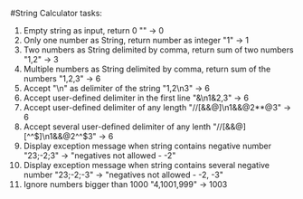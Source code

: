 #String Calculator tasks:

1. Empty string as input, return 0
"" -> 0
2. Only one number as String, return number as integer
"1" -> 1
2. Two numbers as String delimited by comma, return sum of two numbers
"1,2" -> 3
3. Multiple numbers as String delimited by comma, return sum of the numbers
"1,2,3" -> 6
4. Accept "\n" as delimiter of the string
"1,2\n3" -> 6
5. Accept user-defined delimiter in the first line
"&\n1&2,3" -> 6
6. Accept user-defined delimiter of any length
"//[&&@]\n1&&@2**@3" -> 6
7. Accept several user-defined delimiter of any lenth
"//[&&@][^^$]\n1&&@2^^$3" -> 6
8. Display exception message when string contains negative number
"23;-2;3" -> "negatives not allowed - -2"
9. Display exception message when string contains several negative number
"23;-2;-3" -> "negatives not allowed - -2, -3"
10. Ignore numbers bigger than 1000
"4,1001,999" -> 1003
